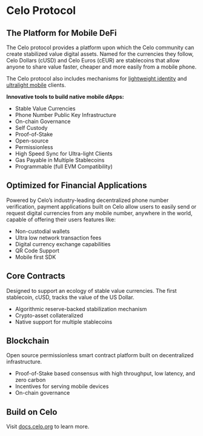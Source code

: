 # Celo Protocol

## **The Platform for Mobile DeFi**

The Celo protocol provides a platform upon which the Celo community can create stabilized value digital assets. Named for the currencies they follow, Celo Dollars (cUSD) and Celo Euros (cEUR) are stablecoins that allow anyone to share value faster, cheaper and more easily from a mobile phone.

The Celo protocol also includes mechanisms for [lightweight identity](https://docs.celo.org/celo-codebase/protocol/identity) and [ultralight mobile](https://docs.celo.org/celo-codebase/protocol/consensus/ultralight-sync) clients.

**Innovative tools to build native mobile dApps:**

* Stable Value Currencies
* Phone Number Public Key Infrastructure
* On-chain Governance
* Self Custody
* Proof-of-Stake
* Open-source 
* Permissionless
* High Speed Sync for Ultra-light Clients
* Gas Payable in Multiple Stablecoins 
* Programmable (full EVM Compatibility)

## **Optimized for Financial Applications**

Powered by Celo’s industry-leading decentralized phone number verification, payment applications built on Celo allow users to easily send or request digital currencies  from  any mobile number, anywhere in the world, capable of offering their users features like:

* Non-custodial wallets
* Ultra low network transaction fees
* Digital currency exchange capabilities 
* QR Code Support
* Mobile first SDK

## **Core Contracts**

Designed to support an ecology of stable value currencies. The first stablecoin, cUSD, tracks the value of the US Dollar.

* Algorithmic reserve-backed stabilization mechanism
* Crypto-asset collateralized
* Native support for multiple stablecoins

## **Blockchain**

Open source permissionless smart contract platform built on decentralized infrastructure.

* Proof-of-Stake based consensus with high throughput, low latency, and zero carbon
* Incentives for serving mobile devices
* On-chain governance

## **Build on Celo**

Visit [docs.celo.org](https://docs.celo.org/) to learn more.
